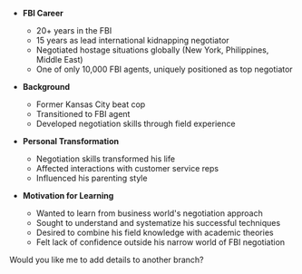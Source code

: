 
- **FBI Career**
  - 20+ years in the FBI
  - 15 years as lead international kidnapping negotiator
  - Negotiated hostage situations globally (New York, Philippines, Middle East)
  - One of only 10,000 FBI agents, uniquely positioned as top negotiator

- **Background**
  - Former Kansas City beat cop
  - Transitioned to FBI agent
  - Developed negotiation skills through field experience

- **Personal Transformation**
  - Negotiation skills transformed his life
  - Affected interactions with customer service reps
  - Influenced his parenting style

- **Motivation for Learning**
  - Wanted to learn from business world's negotiation approach
  - Sought to understand and systematize his successful techniques
  - Desired to combine his field knowledge with academic theories
  - Felt lack of confidence outside his narrow world of FBI negotiation

Would you like me to add details to another branch?
